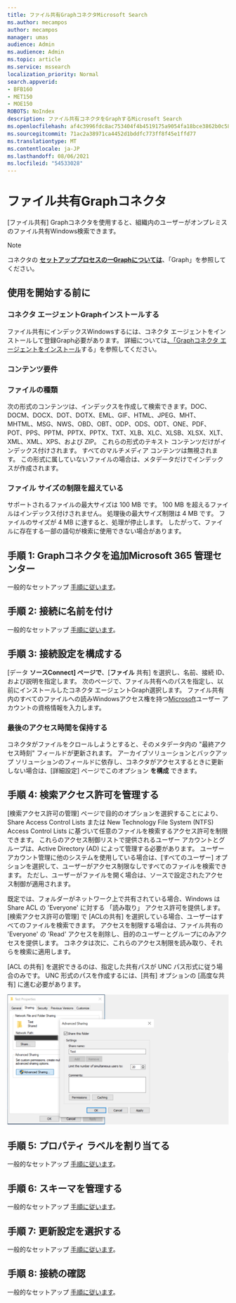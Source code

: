 ```yaml
---
title: ファイル共有GraphコネクタMicrosoft Search
ms.author: mecampos
author: mecampos
manager: umas
audience: Admin
ms.audience: Admin
ms.topic: article
ms.service: mssearch
localization_priority: Normal
search.appverid:
- BFB160
- MET150
- MOE150
ROBOTS: NoIndex
description: ファイル共有コネクタをGraphするMicrosoft Search
ms.openlocfilehash: af4c3996fdc8ac753404f4b4519175a9054fa18bce3862b0c5841c7bd5369cdd
ms.sourcegitcommit: 71ac2a38971ca4452d1bddfc773ff8f45e1ffd77
ms.translationtype: MT
ms.contentlocale: ja-JP
ms.lasthandoff: 08/06/2021
ms.locfileid: "54533028"
---
```

<!---Previous ms.author: rusamai --->

# <a name="file-share-graph-connector"></a>ファイル共有Graphコネクタ

[ファイル共有] Graphコネクタを使用すると、組織内のユーザーがオンプレミスのファイル共有Windows検索できます。

> [!NOTE]
> コネクタの [**セットアッププロセスの一Graphについては**](configure-connector.md)、「Graph」を参照してください。

## <a name="before-you-get-started"></a>使用を開始する前に

### <a name="install-the-graph-connector-agent"></a>コネクタ エージェントGraphインストールする

ファイル共有にインデックスWindowsするには、コネクタ エージェントをインストールして登録Graph必要があります。 詳細については[、「Graphコネクタ エージェントをインストール](graph-connector-agent.md)する」を参照してください。  

### <a name="content-requirements"></a>コンテンツ要件

### <a name="file-types"></a>ファイルの種類

次の形式のコンテンツは、インデックスを作成して検索できます。DOC、 DOCM、DOCX、DOT、DOTX、EML、GIF、HTML、JPEG、MHT、MHTML、MSG、NWS、OBD、OBT、ODP、ODS、ODT、ONE、PDF、POT、PPS、PPTM、PPTX、PPTX、TXT、XLB、XLC、XLSB、XLSX、XLT、XML、XML、XPS、および ZIP。 これらの形式のテキスト コンテンツだけがインデックス付けされます。 すべてのマルチメディア コンテンツは無視されます。 この形式に属していないファイルの場合は、メタデータだけでインデックスが作成されます。

### <a name="file-size-limits"></a>ファイル サイズの制限を超えている

サポートされるファイルの最大サイズは 100 MB です。 100 MB を超えるファイルはインデックス付けされません。 処理後の最大サイズ制限は 4 MB です。 ファイルのサイズが 4 MB に達すると、処理が停止します。 したがって、ファイルに存在する一部の語句が検索に使用できない場合があります。

## <a name="step-1-add-a-graph-connector-in-the-microsoft-365-admin-center"></a>手順 1: Graphコネクタを追加Microsoft 365 管理センター

一般的なセットアップ [手順に従います](./configure-connector.md)。
<!---If the above phrase does not apply, delete it and insert specific details for your data source that are different from general setup instructions.-->

## <a name="step-2-name-the-connection"></a>手順 2: 接続に名前を付け

一般的なセットアップ [手順に従います](./configure-connector.md)。
<!---If the above phrase does not apply, delete it and insert specific details for your data source that are different from general setup instructions.-->

## <a name="step-3-configure-the-connection-settings"></a>手順 3: 接続設定を構成する

[データ **ソースConnect] ページで**、[**ファイル** 共有] を選択し、名前、接続 ID、および説明を指定します。 次のページで、ファイル共有へのパスを指定し、以前にインストールしたコネクタ エージェントGraph選択します。 ファイル共有内のすべてのファイルへの読みWindowsアクセス権を持つ[Microsoft](https://microsoft.com/windows)ユーザー アカウントの資格情報を入力します。

### <a name="preserve-last-access-time"></a>最後のアクセス時間を保持する

コネクタがファイルをクロールしようとすると、そのメタデータ内の "最終アクセス時刻" フィールドが更新されます。 アーカイブソリューションとバックアップ ソリューションのフィールドに依存し、コネクタがアクセスするときに更新しない場合は、[詳細設定] ページでこのオプション **を構成** できます。

## <a name="step-4-manage-search-permissions"></a>手順 4: 検索アクセス許可を管理する

[検索アクセス許可の管理] ページで目的のオプションを選択することにより、Share Access Control Lists または New Technology File System (NTFS) Access Control Lists に基づいて任意のファイルを検索するアクセス許可を制限できます。  これらのアクセス制御リストで提供されるユーザー アカウントとグループは、Active Directory (AD) によって管理する必要があります。 ユーザー アカウント管理に他のシステムを使用している場合は、[すべてのユーザー] オプションを選択して、ユーザーがアクセス制限なしですべてのファイルを検索できます。 ただし、ユーザーがファイルを開く場合は、ソースで設定されたアクセス制御が適用されます。

既定では、フォルダーがネットワーク上で共有されている場合、Windows は Share ACL の 'Everyone' に対する 「読み取り」 アクセス許可を提供します。 [検索アクセス許可の管理] で [ACLの共有] を選択している場合、ユーザーはすべてのファイルを検索できます。 アクセスを制限する場合は、ファイル共有の 'Everyone' の 'Read' アクセスを削除し、目的のユーザーとグループにのみアクセスを提供します。 コネクタは次に、これらのアクセス制限を読み取り、それらを検索に適用します。

[ACL の共有] を選択できるのは、指定した共有パスが UNC パス形式に従う場合のみです。 UNC 形式のパスを作成するには、[共有] オプションの [高度な共有] に進む必要があります。

![Advanced_sharing](media/file-connector/file-advanced-sharing.png)

## <a name="step-5-assign-property-labels"></a>手順 5: プロパティ ラベルを割り当てる

一般的なセットアップ [手順に従います](./configure-connector.md)。
<!---If the above phrase does not apply, delete it and insert specific details for your data source that are different from general setup instructions.-->

## <a name="step-6-manage-schema"></a>手順 6: スキーマを管理する

一般的なセットアップ [手順に従います](./configure-connector.md)。
<!---If the above phrase does not apply, delete it and insert specific details for your data source that are different from general setup instructions.-->

## <a name="step-7-choose-refresh-settings"></a>手順 7: 更新設定を選択する

一般的なセットアップ [手順に従います](./configure-connector.md)。
<!---If the above phrase does not apply, delete it and insert specific details for your data source that are different from general setup instructions.-->

## <a name="step-8-review-connection"></a>手順 8: 接続の確認

一般的なセットアップ [手順に従います](./configure-connector.md)。
<!---If the above phrase does not apply, delete it and insert specific details for your data source that are different from general setup 
instructions.-->

<!---## Troubleshooting-->
<!---Insert troubleshooting recommendations for this data source-->

<!---## Limitations-->
<!---Insert limitations for this data source-->